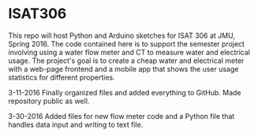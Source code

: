 # ISAT306 
This repo will host Python and Arduino sketches for ISAT 306 at JMU, Spring 2016.
The code contained here is to support the semester project involving using a water flow meter
and CT to measure water and electrical usage. The project's goal is to create
a cheap water and electrical meter with a web-page frontend and a mobile app
that shows the user usage statistics for different properties.

3-11-2016
Finally organized files and added everything to GitHub. Made repository public as well.

3-30-2016
Added files for new flow meter code and a Python file that handles data input and writing to text file.
